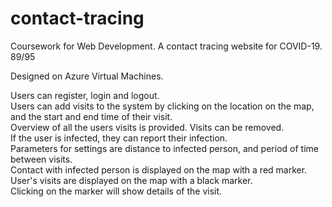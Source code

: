 # contact-tracing
Coursework for Web Development. A contact tracing website for COVID-19. 89/95

Designed on Azure Virtual Machines.<br/>

Users can register, login and logout. <br/>
Users can add visits to the system by clicking on the location on the map, and the start and end time of their visit.<br/>
Overview of all the users visits is provided. Visits can be removed.<br/>
If the user is infected, they can report their infection.<br/>
Parameters for settings are distance to infected person, and period of time between visits.<br/>
Contact with infected person is displayed on the map with a red marker.<br/>
User's visits are displayed on the map with a black marker.<br/>
Clicking on the marker will show details of the visit.<br/>
